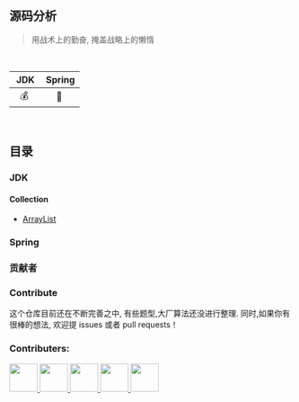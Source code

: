 ## 源码分析

> 用战术上的勤奋, 掩盖战略上的懒惰

<br>



| &nbsp;JDK | &nbsp;Spring |
| :-------------: | :--------------------: |
|   :moneybag:    |        :crown:         |

<br>



## 目录
### JDK
#### Collection
* [ArrayList](/src/main/java/com/source/jdk/list/arraylist/README.md)
### Spring

### 贡献者

### Contribute

这个仓库目前还在不断完善之中, 有些题型,大厂算法还没进行整理. 同时,如果你有很棒的想法, 欢迎提 issues 或者 pull requests！

### **Contributers:** 

<a href="https://github.com/stormstone">
    <img src="https://avatars1.githubusercontent.com/u/18645615?s=460&u=cac8e71efe6b67a187f4c6503327693d315d653f&v=4" width="50px">
</a>
<a href="https://github.com/JupiterMouse">
    <img src="https://avatars1.githubusercontent.com/u/35753119?s=460&u=3e604a39063dd733aa1c8c300477418320e1a043&v=4" width="50px">
</a> 

<a href="https://github.com/1450976314">
    <img src="https://avatars0.githubusercontent.com/u/43515182?s=460&v=4" width="50px">
</a> 

<a href="https://github.com/KongWiki">
    <img src="https://avatars3.githubusercontent.com/u/19886738?s=460&u=974562cef4b4eeafe756a6b92cf03b5709fb8d4c&v=4" width="50px">
</a> 

<a href="https://github.com/KongWiki">
    <img src="https://avatars2.githubusercontent.com/u/46002606?s=460&v=4" width="50px">
</a> 













